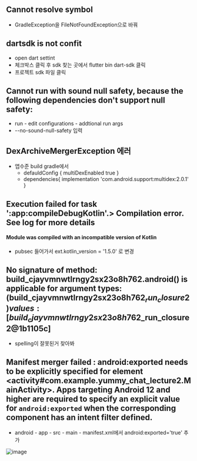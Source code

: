 ## Cannot resolve symbol 
* GradleException을 FileNotFoundException으로 바꿔

## dartsdk is not confit
* open dart settint
* 체크박스 클릭 후 sdk 찾는 곳에서 flutter bin dart-sdk 클릭
* 프로젝트 sdk 파일 클릭


## Cannot run with sound null safety, because the following dependencies don't support null safety:
* run - edit configurations - addtional run args
* --no-sound-null-safety 입력

## DexArchiveMergerException 에러
* 앱수준 build gradle에서
    * defauldConfig { multiDexEnabled true }
    * dependencies{  implementation 'com.android.support:multidex:2.0.1' }

## Execution failed for task ':app:compileDebugKotlin'.> Compilation error. See log for more details
#### Module was compiled with an incompatible version of Kotlin
* pubsec 들어가서 ext.kotlin_version = '1.5.0' 로 변경

## No signature of method: build_cjayvmnwtlrngy2sx23o8h762.android() is applicable for argument types: (build_cjayvmnwtlrngy2sx23o8h762$_run_closure2) values: [build_cjayvmnwtlrngy2sx23o8h762$_run_closure2@1b1105c] 

* spelling이 잘못된거 찾아봐

## Manifest merger failed : android:exported needs to be explicitly specified for element <activity#com.example.yummy_chat_lecture2.MainActivity>. Apps targeting Android 12 and higher are required to specify an explicit value for `android:exported` when the corresponding component has an intent filter defined.

* android - app - src - main - manifest.xml에서 android:exported='true' 추가

![image](https://user-images.githubusercontent.com/63588046/189543265-973a6854-ea25-4729-8bd7-ee3f18129079.png)
